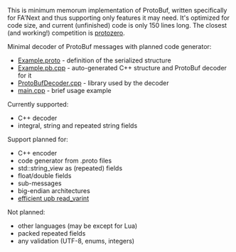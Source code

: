 This is minimum memorum implementation of ProtoBuf,
written specifically for FA'Next and thus supporting only features it may need.
It's optimized for code size, and current (unfinished) code is only 150 lines long.
The closest (and working!) competition is [protozero](https://github.com/mapbox/protozero).

Minimal decoder of ProtoBuf messages with planned code generator:
- [Example.proto](Example.proto) - definition of the serialized structure
- [Example.pb.cpp](Example.pb.cpp) - auto-generated C++ structure and ProtoBuf decoder for it
- [ProtoBufDecoder.cpp](ProtoBufDecoder.cpp) - library used by the decoder
- [main.cpp](main.cpp) - brief usage example

Currently supported:
- C++ decoder
- integral, string and repeated string fields

Support planned for:
- C++ encoder
- code generator from .proto files
- std::string_view as (repeated) fields
- float/double fields
- sub-messages
- big-endian architectures
- [efficient upb read_varint](https://github.com/protocolbuffers/protobuf/blob/a2f92689dac8a7dbea584919c7de52d6a28d66d1/upb/wire/decode.c#L122)

Not planned:
- other languages (may be except for Lua)
- packed repeated fields
- any validation (UTF-8, enums, integers)
